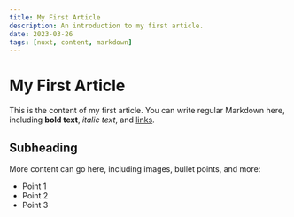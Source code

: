 ```yaml
---
title: My First Article
description: An introduction to my first article.
date: 2023-03-26
tags: [nuxt, content, markdown]
---
```


# My First Article

This is the content of my first article. You can write regular Markdown here, including **bold text**, _italic text_, and [links](http://example.com).

## Subheading

More content can go here, including images, bullet points, and more:

- Point 1
- Point 2
- Point 3
